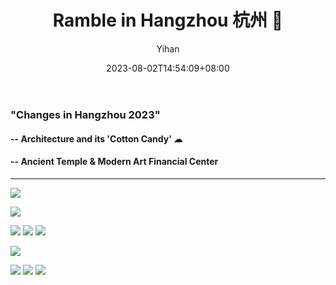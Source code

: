 ﻿---
title: "Ramble in Hangzhou 杭州 💙"
date: 2023-08-02T14:54:09+08:00
hidemeta: true
draft: false
author: ["Yihan"]
keywords: 
- City
tags:
- 🏘️

description: ""
showToc: true
TocOpen: true
showbreadcrumbs: true
disableShare: true
weight: 321
cover:
    image: "plogs/2307hz/hz2307cover.jpg"
    caption: "Summertime Citywalk :D"
    alt: ""
    relative: false
---
### "Changes in Hangzhou 2023"
#### -- Architecture and its 'Cotton Candy' ☁
#### -- Ancient Temple & Modern Art Financial Center
----------------


![](hz23071.jpg)

![](hz23072.jpg)

![](hz23073.jpg)
![](hz23074.jpg)
![](hz23075.jpg)

![](hz23076.jpg)

![](hz23077.jpg)
![](hz23078.jpg)
![](hz23079.jpg)
